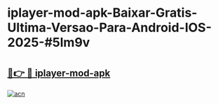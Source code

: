 # iplayer-mod-apk-Baixar-Gratis-Ultima-Versao-Para-Android-IOS-2025-#5lm9v

# <h2><a href="https://ainizakaria.my?title=iplayer-mod-apk&ref=24M">🔗👉 🔴 iplayer-mod-apk</a></h2>

[![acn](https://github.com/user-attachments/assets/0f9c940e-d8b0-45ae-aac7-cd30a18b3e1c)](https://ainizakaria.my?title=iplayer-mod-apk&ref=24M)

